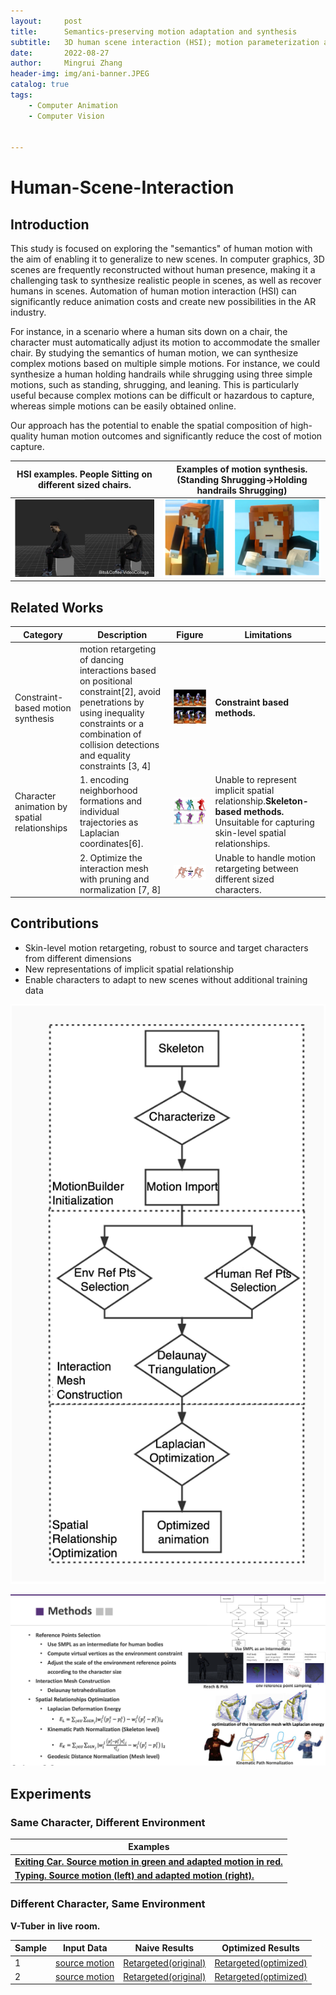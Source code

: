 ```yaml
---
layout:     post
title:      Semantics-preserving motion adaptation and synthesis
subtitle:   3D human scene interaction (HSI); motion parameterization and human motion synthesis
date:       2022-08-27
author:     Mingrui Zhang
header-img: img/ani-banner.JPEG
catalog: true
tags:
    - Computer Animation
    - Computer Vision


---
```



# Human-Scene-Interaction

## Introduction

This study is focused on exploring the "semantics" of human motion with the aim of enabling it to generalize to new scenes. In computer graphics, 3D scenes are frequently reconstructed without human presence, making it a challenging task to synthesize realistic people in scenes, as well as recover humans in scenes. Automation of human motion interaction (HSI) can significantly reduce animation costs and create new possibilities in the AR industry.

For instance, in a scenario where a human sits down on a chair, the character must automatically adjust its motion to accommodate the smaller chair. By studying the semantics of human motion, we can synthesize complex motions based on multiple simple motions. For instance, we could synthesize a human holding handrails while shrugging using three simple motions, such as standing, shrugging, and leaning. This is particularly useful because complex motions can be difficult or hazardous to capture, whereas simple motions can be easily obtained online.

Our approach has the potential to enable the spatial composition of high-quality human motion outcomes and significantly reduce the cost of motion capture.

| HSI examples. People Sitting on different sized chairs. | Examples of motion synthesis.(Standing Shrugging->Holding handrails Shrugging) |
| ------------------------------------------------------- | ------------------------------------------------------------ |
| ![HSI examples](../img/ani-i1.png)                      | ![examples](../img/ani-i2.png)                               |



## Related Works

| **Category**                                 | Description                                                  | Figure                      | Limitations                                                  |
| -------------------------------------------- | ------------------------------------------------------------ | --------------------------- | ------------------------------------------------------------ |
| Constraint-based motion synthesis            | motion retargeting of dancing interactions based on positional constraint[2], avoid penetrations by using inequality constraints or a combination of collision detections and equality constraints [3, 4] | ![examples](img/ani-r1.png) | **Constraint** **based** **methods.**                        |
| Character animation by spatial relationships | 1. encoding neighborhood formations and individual trajectories as Laplacian coordinates[6]. | ![examples](img/ani-r2.png) | Unable to represent implicit spatial relationship.**Skeleton-based** **methods.** Unsuitable for capturing skin-level spatial relationships. |
|                                              | 2. Optimize the interaction mesh with pruning and normalization [7, 8] | ![examples](img/ani-r3.png) | Unable to handle motion retargeting between different sized characters. |



## Contributions

- Skin-level motion retargeting, robust to source and target characters from different dimensions
-  New representations of implicit spatial relationship
-  Enable characters to adapt to new scenes without additional training data

![examples](../img/ani-o1.png)



![examples](../img/ani-m0.png)

## Experiments



### Same Character, Different Environment

| Examples                                                     |
| ------------------------------------------------------------ |
| [**Exiting** **Car.** **Source** **motion** **in** **green** **and** **adapted** **motion** **in** **red.**](https://www.youtube.com/watch?v=ChwtiJH_kxs) |
| [**Typing.** **Source** **motion** **(left)** **and** **adapted** **motion** **(right).**](https://www.youtube.com/watch?v=-h9FlnuqqTI) |



### Different Character, Same Environment

**V-Tuber** **in** **live** **room.**

| Sample | Input Data                                                  | Naive Results                                                | Optimized Results                                            |
| ------ | ----------------------------------------------------------- | ------------------------------------------------------------ | ------------------------------------------------------------ |
| 1      | [source motion](https://www.youtube.com/shorts/03UXyakbqEs) | [Retargeted(original)](https://www.youtube.com/watch?v=iClpQllxLVs) | [Retargeted(optimized)](https://www.youtube.com/watch?v=mliP0X2mKZA) |
| 2      | [source motion](https://www.youtube.com/shorts/pvPmi9INIlE) | [Retargeted(original)](https://www.youtube.com/watch?v=Bo3yYgoOtD8) | [Retargeted(optimized)](https://www.youtube.com/watch?v=WQ4dLA_UNXw) |
